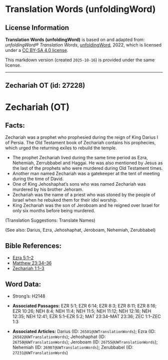# Translation Words (unfoldingWord)

## License Information

**Translation Words (unfoldingWord)** is based on and adapted from: _unfoldingWord® Translation Words_, [unfoldingWord](https://unfoldingword.org/utw), 2022, which is licensed under a [CC BY-SA 4.0 license](https://creativecommons.org/licenses/by-sa/4.0/legalcode.en).

This markdown version (created `2025-10-16`) is provided under the same license.



--------------------------------

## Zechariah OT (id: 27228)

Zechariah (OT)
==============

Facts:
------

Zechariah was a prophet who prophesied during the reign of King Darius I of Persia. The Old Testament book of Zechariah contains his prophecies, which urged the returning exiles to rebuild the temple.

* The prophet Zechariah lived during the same time period as Ezra, Nehemiah, Zerrubbabel and Haggai. He was also mentioned by Jesus as the last of the prophets who were murdered during Old Testament times.
* Another man named Zechariah was a gatekeeper at the tent of meeting during the time of David.
* One of King Jehoshaphat’s sons who was named Zechariah was murdered by his brother Jehoram.
* Zechariah was the name of a priest who was stoned by the people of Israel when he rebuked them for their idol worship.
* King Zechariah was the son of Jeroboam and he reigned over Israel for only six months before being murdered.

(Translation Suggestions: Translate Names)

(See also: Darius, Ezra, Jehoshaphat, Jeroboam, Nehemiah, Zerubbabel)

Bible References:
-----------------

* [Ezra 5:1–2](https://ref.ly/Ezra5:1-Ezra5:2)
* [Matthew 23:34–36](https://ref.ly/Matt23:34-Matt23:36)
* [Zechariah 1:1–3](https://ref.ly/Zech1:1-Zech1:3)

Word Data:
----------

* Strong’s: H2148

* **Associated Passages:** EZR 5:1; EZR 6:14; EZR 8:3; EZR 8:11; EZR 8:16; EZR 10:26; NEH 8:4; NEH 11:4; NEH 11:5; NEH 11:12; NEH 12:16; NEH 12:35; NEH 12:41; EZR 5:1–EZR 5:2; MAT 23:34–MAT 23:36; ZEC 1:1–ZEC 1:3
* **Associated Articles:** Darius (ID: `26501@UWTranslationWords`); Ezra (ID: `26582@UWTranslationWords`); Jehoshaphat (ID: `26750@UWTranslationWords`); Jeroboam (ID: `26755@UWTranslationWords`); Nehemiah (ID: `26907@UWTranslationWords`); Zerubbabel (ID: `27231@UWTranslationWords`)

